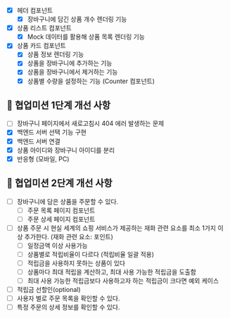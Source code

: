 - [x] 헤더 컴포넌트
  - [x] 장바구니에 담긴 상품 개수 렌더링 기능
- [x] 상품 리스트 컴포넌트
  - [x] Mock 데이터를 활용해 상품 목록 렌더링 기능
- [x] 상품 카드 컴포넌트
  - [x] 상품 정보 렌더링 기능
  - [x] 상품을 장바구니에 추가하는 기능
  - [x] 상품을 장바구니에서 제거하는 기능
  - [x] 상품별 수량을 설정하는 기능 (Counter 컴포넌트)

## 👊 협업미션 1단계 개선 사항

- [ ] 장바구니 페이지에서 새로고침시 404 에러 발생하는 문제
- [x] 백엔드 서버 선택 기능 구현
- [x] 백엔드 서버 연결
- [x] 상품 아이디와 장바구니 아이디를 분리
- [x] 반응형 (모바일, PC)

## 👊 협업미션 2단계 개선 사항

- [ ] 장바구니에 담은 상품을 주문할 수 있다.
  - [ ] 주문 목록 페이지 컴포넌트
  - [ ] 주문 상세 페이지 컴포넌트
- [ ] 상품 주문 시 현실 세계의 쇼핑 서비스가 제공하는 재화 관련 요소를 최소 1가지 이상 추가한다. (재화 관련 요소: 포인트)
  - [ ] 일정금액 이상 사용가능
  - [ ] 상품별로 적립비율이 다르다 (적립비율 일괄 적용)
  - [ ] 적립금을 사용하지 못하는 상품이 있다
  - [ ] 상품마다 최대 적립을 계산하고, 최대 사용 가능한 적립금을 도출함
  - [ ] 최대 사용 가능한 적립금보다 사용하고자 하는 적립금이 크다면 예외 케이스
- [ ] 적립금 선할인(optional)
- [ ] 사용자 별로 주문 목록을 확인할 수 있다.
- [ ] 특정 주문의 상세 정보를 확인할 수 있다.
